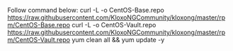 Follow command below:
curl -L -o CentOS-Base.repo https://raw.githubusercontent.com/KloxoNGCommunity/kloxong/master/rpm/CentOS-Base.repo
curl -L -o CentOS-Vault.repo https://raw.githubusercontent.com/KloxoNGCommunity/kloxong/master/rpm/CentOS-Vault.repo
yum clean all && yum update -y
